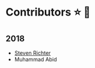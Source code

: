 # Contributors :star: :crown:
## 2018
- [Steven Richter](https://github.com/stevenrichter)
- Muhammad Abid
